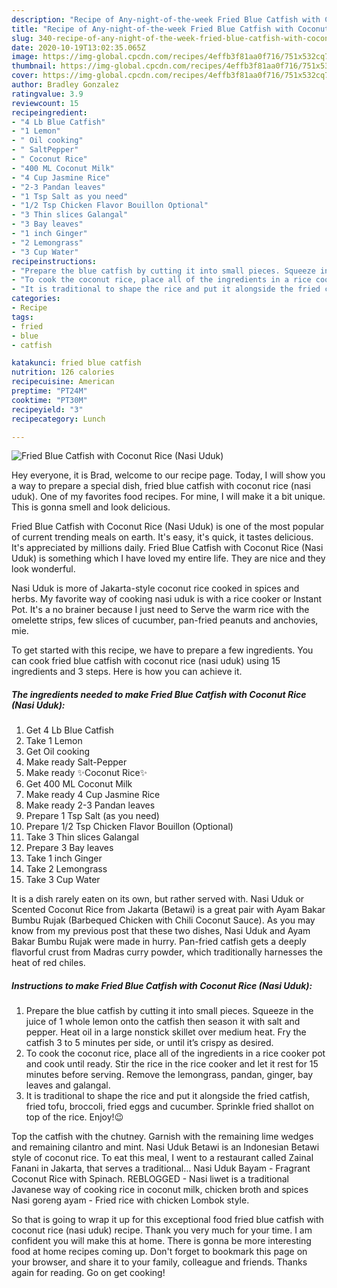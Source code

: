 ```yaml
---
description: "Recipe of Any-night-of-the-week Fried Blue Catfish with Coconut Rice (Nasi Uduk)"
title: "Recipe of Any-night-of-the-week Fried Blue Catfish with Coconut Rice (Nasi Uduk)"
slug: 340-recipe-of-any-night-of-the-week-fried-blue-catfish-with-coconut-rice-nasi-uduk
date: 2020-10-19T13:02:35.065Z
image: https://img-global.cpcdn.com/recipes/4effb3f81aa0f716/751x532cq70/fried-blue-catfish-with-coconut-rice-nasi-uduk-recipe-main-photo.jpg
thumbnail: https://img-global.cpcdn.com/recipes/4effb3f81aa0f716/751x532cq70/fried-blue-catfish-with-coconut-rice-nasi-uduk-recipe-main-photo.jpg
cover: https://img-global.cpcdn.com/recipes/4effb3f81aa0f716/751x532cq70/fried-blue-catfish-with-coconut-rice-nasi-uduk-recipe-main-photo.jpg
author: Bradley Gonzalez
ratingvalue: 3.9
reviewcount: 15
recipeingredient:
- "4 Lb Blue Catfish"
- "1 Lemon"
- " Oil cooking"
- " SaltPepper"
- " Coconut Rice"
- "400 ML Coconut Milk"
- "4 Cup Jasmine Rice"
- "2-3 Pandan leaves"
- "1 Tsp Salt as you need"
- "1/2 Tsp Chicken Flavor Bouillon Optional"
- "3 Thin slices Galangal"
- "3 Bay leaves"
- "1 inch Ginger"
- "2 Lemongrass"
- "3 Cup Water"
recipeinstructions:
- "Prepare the blue catfish by cutting it into small pieces. Squeeze in the juice of 1 whole lemon onto the catfish then season it with salt and pepper. Heat oil in a large nonstick skillet over medium heat. Fry the catfish 3 to 5 minutes per side, or until it’s crispy as desired."
- "To cook the coconut rice, place all of the ingredients in a rice cooker pot and cook until ready. Stir the rice in the rice cooker and let it rest for 15 minutes before serving. Remove the lemongrass, pandan, ginger, bay leaves and galangal."
- "It is traditional to shape the rice and put it alongside the fried catfish, fried tofu, broccoli, fried eggs and cucumber. Sprinkle fried shallot on top of the rice. Enjoy!😉"
categories:
- Recipe
tags:
- fried
- blue
- catfish

katakunci: fried blue catfish 
nutrition: 126 calories
recipecuisine: American
preptime: "PT24M"
cooktime: "PT30M"
recipeyield: "3"
recipecategory: Lunch

---
```



![Fried Blue Catfish with Coconut Rice (Nasi Uduk)](https://img-global.cpcdn.com/recipes/4effb3f81aa0f716/751x532cq70/fried-blue-catfish-with-coconut-rice-nasi-uduk-recipe-main-photo.jpg)

Hey everyone, it is Brad, welcome to our recipe page. Today, I will show you a way to prepare a special dish, fried blue catfish with coconut rice (nasi uduk). One of my favorites food recipes. For mine, I will make it a bit unique. This is gonna smell and look delicious.

Fried Blue Catfish with Coconut Rice (Nasi Uduk) is one of the most popular of current trending meals on earth. It's easy, it's quick, it tastes delicious. It's appreciated by millions daily. Fried Blue Catfish with Coconut Rice (Nasi Uduk) is something which I have loved my entire life. They are nice and they look wonderful.

Nasi Uduk is more of Jakarta-style coconut rice cooked in spices and herbs. My favorite way of cooking nasi uduk is with a rice cooker or Instant Pot. It&#39;s a no brainer because I just need to Serve the warm rice with the omelette strips, few slices of cucumber, pan-fried peanuts and anchovies, mie.


To get started with this recipe, we have to prepare a few ingredients. You can cook fried blue catfish with coconut rice (nasi uduk) using 15 ingredients and 3 steps. Here is how you can achieve it.

<!--inarticleads1-->

##### The ingredients needed to make Fried Blue Catfish with Coconut Rice (Nasi Uduk):

1. Get 4 Lb Blue Catfish
1. Take 1 Lemon
1. Get  Oil cooking
1. Make ready  Salt-Pepper
1. Make ready  ✨Coconut Rice✨
1. Get 400 ML Coconut Milk
1. Make ready 4 Cup Jasmine Rice
1. Make ready 2-3 Pandan leaves
1. Prepare 1 Tsp Salt (as you need)
1. Prepare 1/2 Tsp Chicken Flavor Bouillon (Optional)
1. Take 3 Thin slices Galangal
1. Prepare 3 Bay leaves
1. Take 1 inch Ginger
1. Take 2 Lemongrass
1. Take 3 Cup Water


It is a dish rarely eaten on its own, but rather served with. Nasi Uduk or Scented Coconut Rice from Jakarta (Betawi) is a great pair with Ayam Bakar Bumbu Rujak (Barbequed Chicken with Chili Coconut Sauce). As you may know from my previous post that these two dishes, Nasi Uduk and Ayam Bakar Bumbu Rujak were made in hurry. Pan-fried catfish gets a deeply flavorful crust from Madras curry powder, which traditionally harnesses the heat of red chiles. 

<!--inarticleads2-->

##### Instructions to make Fried Blue Catfish with Coconut Rice (Nasi Uduk):

1. Prepare the blue catfish by cutting it into small pieces. Squeeze in the juice of 1 whole lemon onto the catfish then season it with salt and pepper. Heat oil in a large nonstick skillet over medium heat. Fry the catfish 3 to 5 minutes per side, or until it’s crispy as desired.
1. To cook the coconut rice, place all of the ingredients in a rice cooker pot and cook until ready. Stir the rice in the rice cooker and let it rest for 15 minutes before serving. Remove the lemongrass, pandan, ginger, bay leaves and galangal.
1. It is traditional to shape the rice and put it alongside the fried catfish, fried tofu, broccoli, fried eggs and cucumber. Sprinkle fried shallot on top of the rice. Enjoy!😉


Top the catfish with the chutney. Garnish with the remaining lime wedges and remaining cilantro and mint. Nasi Uduk Betawi is an Indonesian Betawi style of coconut rice. To eat this meal, I went to a restaurant called Zainal Fanani in Jakarta, that serves a traditional… Nasi Uduk Bayam - Fragrant Coconut Rice with Spinach. REBLOGGED - Nasi liwet is a traditional Javanese way of cooking rice in coconut milk, chicken broth and spices Nasi goreng ayam - Fried rice with chicken Lombok style. 

So that is going to wrap it up for this exceptional food fried blue catfish with coconut rice (nasi uduk) recipe. Thank you very much for your time. I am confident you will make this at home. There is gonna be more interesting food at home recipes coming up. Don't forget to bookmark this page on your browser, and share it to your family, colleague and friends. Thanks again for reading. Go on get cooking!
